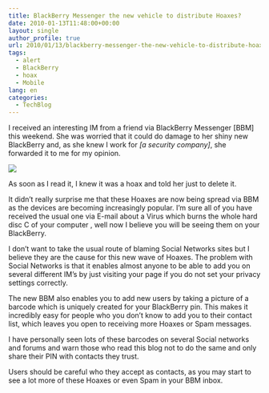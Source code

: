 ```yaml
---
title: BlackBerry Messenger the new vehicle to distribute Hoaxes?
date: 2010-01-13T11:48:00+00:00
layout: single
author_profile: true
url: 2010/01/13/blackberry-messenger-the-new-vehicle-to-distribute-hoaxes/
tags:
  - alert
  - BlackBerry
  - hoax
  - Mobile
lang: en
categories: 
  - TechBlog
---
```

I received an interesting IM from a friend via BlackBerry Messenger [BBM] this weekend. She was worried that it could do damage to her shiny new BlackBerry and, as she knew I work for _[a security company]_, she forwarded it to me for my opinion.

[![](http://2.bp.blogspot.com/_vaUVXcmC3OI/S02rk1k3ZoI/AAAAAAAAAoc/TSDtBb2fpxQ/s640/120110ogd.JPG)](http://2.bp.blogspot.com/_vaUVXcmC3OI/S02rk1k3ZoI/AAAAAAAAAoc/TSDtBb2fpxQ/s1600-h/120110ogd.JPG)

As soon as I read it, I knew it was a hoax and told her just to delete it.

It didn’t really surprise me that these Hoaxes are now being spread via BBM as the devices are becoming increasingly popular. I’m sure all of you have received the usual one via E-mail about a Virus which burns the whole hard disc C of your computer , well now I believe you will be seeing them on your BlackBerry.

I don’t want to take the usual route of blaming Social Networks sites but I believe they are the cause for this new wave of Hoaxes. The problem with Social Networks is that it enables almost anyone to be able to add you on several different IM’s by just visiting your page if you do not set your privacy settings correctly.

The new BBM also enables you to add new users by taking a picture of a barcode which is uniquely created for your BlackBerry pin. This makes it incredibly easy for people who you don’t know to add you to their contact list, which leaves you open to receiving more Hoaxes or Spam messages.

I have personally seen lots of these barcodes on several Social networks and forums and warn those who read this blog not to do the same and only share their PIN with contacts they trust.

Users should be careful who they accept as contacts, as you may start to see a lot more of these Hoaxes or even Spam in your BBM inbox.